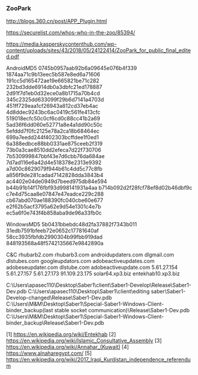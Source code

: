 ### ZooPark

http://blogs.360.cn/post/APP_Plugin.html

https://securelist.com/whos-who-in-the-zoo/85394/

https://media.kasperskycontenthub.com/wp-content/uploads/sites/43/2018/05/24122414/ZooPark_for_public_final_edited.pdf


AndroidMD5
0745b0957aab92b6a09645e076b4f339
1874aa71c9b13eec5b587e8ed6a71606
191cc5d165472ae19e665821be71c282
232bd3dde6914db0a3dbfc21ed178887
2d91f7d1eb0d32ece0a8b1715a70b4cd
345c2325dd633099f29b6d7141a4703d
451ff729eaa1cf26943a812cd37eb4ac
4d8ddec9243bc6ac0419c561fe413cfc
519018ecfc50c0cf6cd0c88cc41b2a69
5ad36f6dd060e52771a8e4a1dd90c50c
5efddd7f0fc2125e78a2ca18b68464ec
699a7eedd244f402303bcffdee1f0ed1
6a388edbce88bb0331ae875ceeb2f319
73b0a3cae8510dd2efeca7d22f730706
7b530999847bbf43e7d6cbb76da684ae
7d7ad116e6a42d4e518378e2313e9392
a7d00c8629079f944b61c4dd5c77c8fb
a856f9de281cadad7142828dda3843b4
ac4402e04de0949d7beed975db84e594
b44b91b14f176fbf93d998141931a4aa
b714b092d2f28fcf78ef8d02b46dbf9c
c7e4d75caa8e07847e47eadce229c288
cb67abd070ae188390fc040cbe60e677
e2f62b5acf3795a62e9d54e1301c4e7b
ec5a6f0e743f4b858aba9de96a33fb0c

WindowsMD5
5b0431bbebdc48d2fa37882f7343b011
31edb7591bfeeb72e0652c17781640af
58cc3935fbfdb2990304b99fbb919dad
848193568a48f5742135667e9842890a



C&C
rhubarb2.com
rhubarb3.com
androidupdaters.com
dlgmail.com
dlstubes.com
googleupdators.com
adobeactiveupdates.com
adobeseupdater.com
dlstube.com
adobeactiveupdate.com
5.61.27.154
5.61.27.157
5.61.27.173
91.109.23.175
solar64.xp3.biz
entekhab10.xp3.biz

C:\Users\apasec110\Desktop\Saber1\client\Saber1-Develop\Release\Saber1-Dev.pdb
C:\Users\apasec110\Desktop\Saber1\client\editing saber\Saber1-Develop-changed\Release\Saber1-Dev.pdb
C:\Users\M&M\Desktop\Saber1\Special-Saber1-Windows-Client-binder_backup(last stable socket communication)\Release\Saber1-Dev.pdb
C:\Users\M&M\Desktop\Saber1\Special-Saber1-Windows-Client-binder_backup\Release\Saber1-Dev.pdb

[1] https://en.wikipedia.org/wiki/Entekhab
[2] https://en.wikipedia.org/wiki/Islamic_Consultative_Assembly
[3] https://en.wikipedia.org/wiki/Annahar_(Kuwait)
[4] https://www.alnaharegypt.com/
[5] https://en.wikipedia.org/wiki/2017_Iraqi_Kurdistan_independence_referendum
